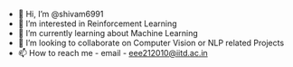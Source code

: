 - 👋 Hi, I’m @shivam6991
- 👀 I’m interested in Reinforcement Learning
- 🌱 I’m currently learning about Machine Learning
- 💞️ I’m looking to collaborate on Computer Vision or NLP related Projects
- 📫 How to reach me - email - eee212010@iitd.ac.in

<!---
--->
